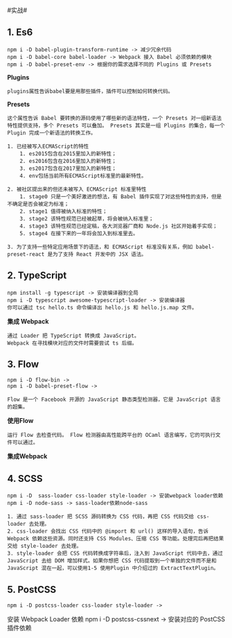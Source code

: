 #实战#

## 1. Es6 ##

    npm i -D babel-plugin-transform-runtime -> 减少冗余代码
    npm i -D babel-core babel-loader -> Webpack 接入 Babel 必须依赖的模块
    npm i -D babel-preset-env -> 根据你的需求选择不同的 Plugins 或 Presets

**Plugins**

    plugins属性告诉babel要是用那些插件，插件可以控制如何转换代码。

**Presets**

    这个属性告诉 Babel 要转换的源码使用了哪些新的语法特性，一个 Presets 对一组新语法特性提供支持，多个 Presets 可以叠加。 Presets 其实是一组 Plugins 的集合，每一个 Plugin 完成一个新语法的转换工作。

    1. 已经被写入ECMAScript的特性
        1. es2015包含在2015里加入的新特性；
        2. es2016包含在2016里加入的新特性；
        3. es2017包含在2017里加入的新特性；
        4. env包括当前所有ECMAScript标准里的最新特性。

    2. 被社区提出来的但还未被写入 ECMAScript 标准里特性
        1. stage0 只是一个美好激进的想法，有 Babel 插件实现了对这些特性的支持，但是不确定是否会被定为标准；
        2. stage1 值得被纳入标准的特性；
        3. stage2 该特性规范已经被起草，将会被纳入标准里；
        4. stage3 该特性规范已经定稿，各大浏览器厂商和 Node.js 社区开始着手实现；
        5. stage4 在接下来的一年将会加入到标准里去。

    3. 为了支持一些特定应用场景下的语法，和 ECMAScript 标准没有关系，例如 babel-preset-react 是为了支持 React 开发中的 JSX 语法。

## 2. TypeScript ##

    npm install -g typescript -> 安装编译器到全局
    npm i -D typescript awesome-typescript-loader -> 安装编译器
    你可以通过 tsc hello.ts 命令编译出 hello.js 和 hello.js.map 文件。

**集成 Webpack**

    通过 Loader 把 TypeScript 转换成 JavaScript。
    Webpack 在寻找模块对应的文件时需要尝试 ts 后缀。

## 3. Flow ##

    npm i -D flow-bin -> 
    npm i -D babel-preset-flow -> 

    Flow 是一个 Facebook 开源的 JavaScript 静态类型检测器，它是 JavaScript 语言的超集。

**使用Flow**

    运行 Flow 去检查代码。 Flow 检测器由高性能跨平台的 OCaml 语言编写，它的可执行文件可以通过。

**集成Webpack**

## 4. SCSS ##

    npm i -D  sass-loader css-loader style-loader -> 安装webpack loader依赖
    npm i -D node-sass -> sass-loader依赖node-sass

    1. 通过 sass-loader 把 SCSS 源码转换为 CSS 代码，再把 CSS 代码交给 css-loader 去处理。
    2. css-loader 会找出 CSS 代码中的 @import 和 url() 这样的导入语句，告诉 Webpack 依赖这些资源。同时还支持 CSS Modules、压缩 CSS 等功能。处理完后再把结果交给 style-loader 去处理。
    3. style-loader 会把 CSS 代码转换成字符串后，注入到 JavaScript 代码中去，通过 JavaScript 去给 DOM 增加样式。如果你想把 CSS 代码提取到一个单独的文件而不是和 JavaScript 混在一起，可以使用1-5 使用Plugin 中介绍过的 ExtractTextPlugin。

## 5. PostCSS ##

    npm i -D postcss-loader css-loader style-loader ->
安装 Webpack Loader 依赖
    npm i -D postcss-cssnext -> 安装对应的 PostCSS 插件依赖